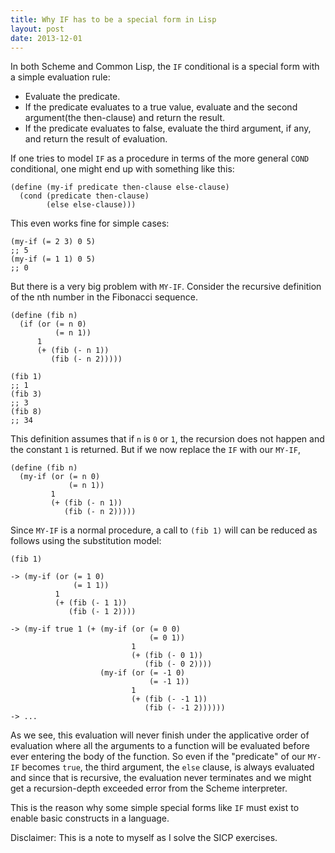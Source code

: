 ```yaml
---
title: Why IF has to be a special form in Lisp
layout: post
date: 2013-12-01
---
```



In both Scheme and Common Lisp, the `IF` conditional is a special form
with a simple evaluation rule:

- Evaluate the predicate.
- If the predicate evaluates to a true value, evaluate and the second
  argument(the then-clause) and return the result.
- If the predicate evaluates to false, evaluate the third argument, if
  any, and return the result of evaluation.

If one tries to model ``IF`` as a procedure in terms of the more general
``COND`` conditional, one might end up with something like this:

    (define (my-if predicate then-clause else-clause)
      (cond (predicate then-clause)
            (else else-clause)))

This even works fine for simple cases:

    (my-if (= 2 3) 0 5)
    ;; 5
    (my-if (= 1 1) 0 5)
    ;; 0

But there is a very big problem with ``MY-IF``. Consider the recursive
definition of the nth number in the Fibonacci sequence.

    (define (fib n)
      (if (or (= n 0)
              (= n 1))
          1
          (+ (fib (- n 1))
             (fib (- n 2)))))
    
    (fib 1)
    ;; 1
    (fib 3)
    ;; 3
    (fib 8)
    ;; 34

This definition assumes that if ``n`` is ``0`` or ``1``, the recursion
does not happen and the constant ``1`` is returned. But if we now
replace the ``IF`` with our ``MY-IF``,

    (define (fib n)
      (my-if (or (= n 0)
                 (= n 1))
             1
             (+ (fib (- n 1))
                (fib (- n 2)))))


Since ``MY-IF`` is a normal procedure, a call to ``(fib 1)`` will can
be reduced as follows using the substitution model:

    (fib 1)

    -> (my-if (or (= 1 0)
                  (= 1 1))
              1
              (+ (fib (- 1 1))
                 (fib (- 1 2))))

    -> (my-if true 1 (+ (my-if (or (= 0 0)
                                   (= 0 1))
                               1
                               (+ (fib (- 0 1))
                                  (fib (- 0 2))))
                        (my-if (or (= -1 0)
                                   (= -1 1))
                               1
                               (+ (fib (- -1 1))
                                  (fib (- -1 2))))))
    -> ...

As we see, this evaluation will never finish under the applicative
order of evaluation where all the arguments to a function will be
evaluated before ever entering the body of the function. So even if
the "predicate" of our ``MY-IF`` becomes ``true``, the third argument,
the ``else`` clause, is always evaluated and since that is recursive,
the evaluation never terminates and we might get a recursion-depth
exceeded error from the Scheme interpreter.

This is the reason why some simple special forms like ``IF`` must
exist to enable basic constructs in a language. 

Disclaimer: This is a note to myself as I solve the SICP exercises.

